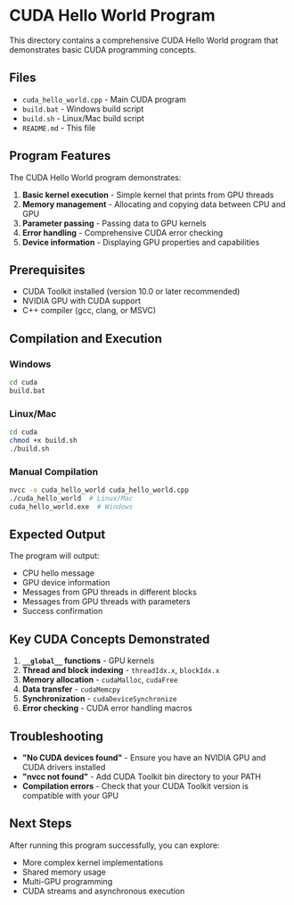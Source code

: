 # CUDA Hello World Program

This directory contains a comprehensive CUDA Hello World program that demonstrates basic CUDA programming concepts.

## Files

- `cuda_hello_world.cpp` - Main CUDA program
- `build.bat` - Windows build script
- `build.sh` - Linux/Mac build script
- `README.md` - This file

## Program Features

The CUDA Hello World program demonstrates:

1. **Basic kernel execution** - Simple kernel that prints from GPU threads
2. **Memory management** - Allocating and copying data between CPU and GPU
3. **Parameter passing** - Passing data to GPU kernels
4. **Error handling** - Comprehensive CUDA error checking
5. **Device information** - Displaying GPU properties and capabilities

## Prerequisites

- CUDA Toolkit installed (version 10.0 or later recommended)
- NVIDIA GPU with CUDA support
- C++ compiler (gcc, clang, or MSVC)

## Compilation and Execution

### Windows
```bash
cd cuda
build.bat
```

### Linux/Mac
```bash
cd cuda
chmod +x build.sh
./build.sh
```

### Manual Compilation
```bash
nvcc -o cuda_hello_world cuda_hello_world.cpp
./cuda_hello_world  # Linux/Mac
cuda_hello_world.exe  # Windows
```

## Expected Output

The program will output:
- CPU hello message
- GPU device information
- Messages from GPU threads in different blocks
- Messages from GPU threads with parameters
- Success confirmation

## Key CUDA Concepts Demonstrated

1. **`__global__` functions** - GPU kernels
2. **Thread and block indexing** - `threadIdx.x`, `blockIdx.x`
3. **Memory allocation** - `cudaMalloc`, `cudaFree`
4. **Data transfer** - `cudaMemcpy`
5. **Synchronization** - `cudaDeviceSynchronize`
6. **Error checking** - CUDA error handling macros

## Troubleshooting

- **"No CUDA devices found"** - Ensure you have an NVIDIA GPU and CUDA drivers installed
- **"nvcc not found"** - Add CUDA Toolkit bin directory to your PATH
- **Compilation errors** - Check that your CUDA Toolkit version is compatible with your GPU

## Next Steps

After running this program successfully, you can explore:
- More complex kernel implementations
- Shared memory usage
- Multi-GPU programming
- CUDA streams and asynchronous execution 